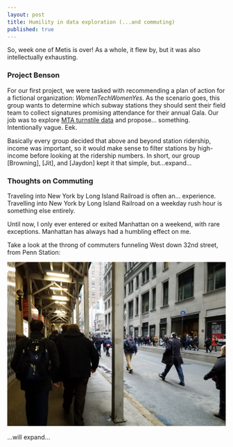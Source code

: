 ```yaml
---
layout: post
title: Humility in data exploration (...and commuting)
published: true
---
```

So, week one of Metis is over! As a whole, it flew by, but it was also intellectually exhausting.

### Project Benson

For our first project, we were tasked with recommending a plan of action for a fictional organization: _WomenTechWomenYes_. As the scenario goes, this group wants to determine which subway stations they should sent their field team to collect signatures promising attendance for their annual Gala. Our job was to explore [MTA turnstile data](http://web.mta.info/developers/turnstile.html) and propose... something. Intentionally vague. Eek.  

Basically every group decided that above and beyond station ridership, income was important, so it would make sense to filter stations by high-income before looking at the ridership numbers. In short, our group [Browning], [Jit], and [Jaydon] kept it that simple, but...expand...

### Thoughts on Commuting

Traveling into New York by Long Island Railroad is often an... experience.  
Travelling into New York by Long Island Railroad on a weekday rush hour is something else entirely.  
  
Until now, I only ever entered or exited Manhattan on a weekend, with rare exceptions. Manhattan has always had a humbling effect on me.

Take a look at the throng of commuters funneling West down 32nd street, from Penn Station:  

![the penn commute](/images/20180111_083048.jpg)


...will expand...
